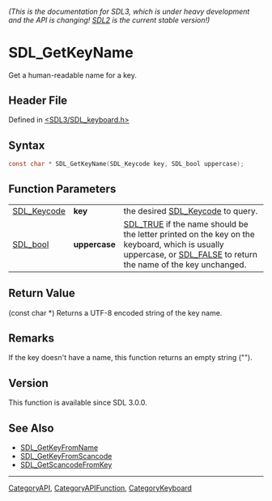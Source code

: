 ###### (This is the documentation for SDL3, which is under heavy development and the API is changing! [SDL2](https://wiki.libsdl.org/SDL2/) is the current stable version!)
# SDL_GetKeyName

Get a human-readable name for a key.

## Header File

Defined in [<SDL3/SDL_keyboard.h>](https://github.com/libsdl-org/SDL/blob/main/include/SDL3/SDL_keyboard.h)

## Syntax

```c
const char * SDL_GetKeyName(SDL_Keycode key, SDL_bool uppercase);
```

## Function Parameters

|                            |               |                                                                                                                                                                                          |
| -------------------------- | ------------- | ---------------------------------------------------------------------------------------------------------------------------------------------------------------------------------------- |
| [SDL_Keycode](SDL_Keycode) | **key**       | the desired [SDL_Keycode](SDL_Keycode) to query.                                                                                                                                         |
| [SDL_bool](SDL_bool)       | **uppercase** | [SDL_TRUE](SDL_TRUE) if the name should be the letter printed on the key on the keyboard, which is usually uppercase, or [SDL_FALSE](SDL_FALSE) to return the name of the key unchanged. |

## Return Value

(const char *) Returns a UTF-8 encoded string of the key name.

## Remarks

If the key doesn't have a name, this function returns an empty string ("").

## Version

This function is available since SDL 3.0.0.

## See Also

- [SDL_GetKeyFromName](SDL_GetKeyFromName)
- [SDL_GetKeyFromScancode](SDL_GetKeyFromScancode)
- [SDL_GetScancodeFromKey](SDL_GetScancodeFromKey)

----
[CategoryAPI](CategoryAPI), [CategoryAPIFunction](CategoryAPIFunction), [CategoryKeyboard](CategoryKeyboard)

